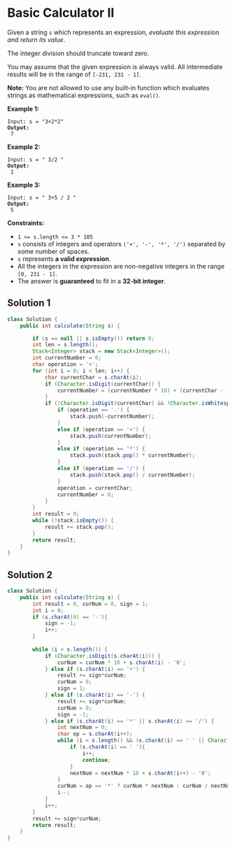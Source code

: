 # Basic Calculator II



Given a string `s` which represents an expression, _evaluate this expression and return its value_.&#x20;

The integer division should truncate toward zero.

You may assume that the given expression is always valid. All intermediate results will be in the range of `[-231, 231 - 1]`.

**Note:** You are not allowed to use any built-in function which evaluates strings as mathematical expressions, such as `eval()`.

&#x20;

**Example 1:**

<pre><code>Input: s = "3+2*2"
<strong>Output:
</strong> 7
</code></pre>

**Example 2:**

<pre><code>Input: s = " 3/2 "
<strong>Output:
</strong> 1
</code></pre>

**Example 3:**

<pre><code>Input: s = " 3+5 / 2 "
<strong>Output:
</strong> 5
</code></pre>

&#x20;

**Constraints:**

* `1 <= s.length <= 3 * 105`
* `s` consists of integers and operators `('+', '-', '*', '/')` separated by some number of spaces.
* `s` represents **a valid expression**.
* All the integers in the expression are non-negative integers in the range `[0, 231 - 1]`.
* The answer is **guaranteed** to fit in a **32-bit integer**.

## Solution 1

```java
class Solution {
    public int calculate(String s) {

        if (s == null || s.isEmpty()) return 0;
        int len = s.length();
        Stack<Integer> stack = new Stack<Integer>();
        int currentNumber = 0;
        char operation = '+';
        for (int i = 0; i < len; i++) {
            char currentChar = s.charAt(i);
            if (Character.isDigit(currentChar)) {
                currentNumber = (currentNumber * 10) + (currentChar - '0');
            }
            if (!Character.isDigit(currentChar) && !Character.isWhitespace(currentChar) || i == len - 1) {
                if (operation == '-') {
                    stack.push(-currentNumber);
                }
                else if (operation == '+') {
                    stack.push(currentNumber);
                }
                else if (operation == '*') {
                    stack.push(stack.pop() * currentNumber);
                }
                else if (operation == '/') {
                    stack.push(stack.pop() / currentNumber);
                }
                operation = currentChar;
                currentNumber = 0;
            }
        }
        int result = 0;
        while (!stack.isEmpty()) {
            result += stack.pop();
        }
        return result;
    }
}

```

## Solution 2

```java
class Solution {
    public int calculate(String s) {
        int result = 0, curNum = 0, sign = 1;
        int i = 0;
        if (s.charAt(0) == '-'){
            sign = -1;
            i++;
        }
        
        while (i < s.length()) {
            if (Character.isDigit(s.charAt(i))) {
                curNum = curNum * 10 + s.charAt(i) - '0';
            } else if (s.charAt(i) == '+') {
                result += sign*curNum;
                curNum = 0;
                sign = 1;
            } else if (s.charAt(i) == '-') {
                result += sign*curNum;
                curNum = 0;
                sign = -1;
            } else if (s.charAt(i) == '*' || s.charAt(i) == '/') {
                int nextNum = 0;
                char op = s.charAt(i++);
                while (i < s.length() && (s.charAt(i) == ' ' || Character.isDigit(s.charAt(i)))){
                    if (s.charAt(i) == ' '){
                        i++;
                        continue;                        
                    }                    
                    nextNum = nextNum * 10 + s.charAt(i++) - '0';
                }
                curNum = op == '*' ? curNum * nextNum : curNum / nextNum;
                i--;
            }            
            i++;
        }
        result += sign*curNum;
        return result;        
    }
}
```
